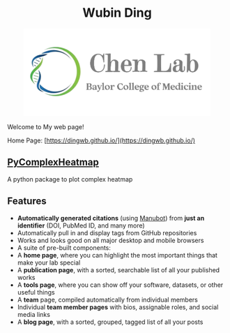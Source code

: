 <h1 align="center">Wubin Ding</h1>
<p align="center"> <img height="200" src="images/62D7E28B-194C-4060-B338-848CA506327F.png" alt="Ding's Website"> </p>
Welcome to My web page!

Home Page: [https://dingwb.github.io/](https://dingwb.github.io/)

## [PyComplexHeatmap](https://dingwb.github.io/PyComplexHeatmap)
A python package to plot complex heatmap

## Features

- **Automatically generated citations** (using [Manubot](https://manubot.org)) from **just an identifier** (DOI, PubMed ID, and many more)
- Automatically pull in and display tags from GitHub repositories
- Works and looks good on all major desktop and mobile browsers
- A suite of pre-built components:
- A **home page**, where you can highlight the most important things that make your lab special
- A **publication page**, with a sorted, searchable list of all your published works
- A **tools page**, where you can show off your software, datasets, or other useful things
- A **team** page, compiled automatically from individual members
- Individual **team member pages** with bios, assignable roles, and social media links
- A **blog page**, with a sorted, grouped, tagged list of all your posts


